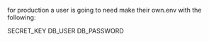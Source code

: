 for production a user is going to need make their own.env with the following:

SECRET_KEY
DB_USER
DB_PASSWORD